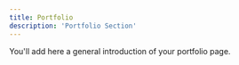 ```yaml
---
title: Portfolio
description: 'Portfolio Section'
---
```


You'll add here a general introduction of your portfolio page.